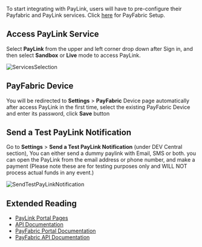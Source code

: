 To start integrating with PayLink, users will have to pre-configure their Payfabric and PayLink services. Click [here](https://github.com/PayFabric/Portal/blob/master/Sections/Configure%20Portal.md) for PayFabric Setup.


Access PayLink Service
-----------------------

Select **PayLink** from the upper and left corner drop down after Sign in, and then select **Sandbox** or **Live** mode to access PayLink.

![ServicesSelection](https://s3-us-west-1.amazonaws.com/github-screenshot-repository/V3/ServicesSelection.png)

PayFabric Device
----------------

You will be redirected to **Settings** > **PayFabric** Device page automatically after access PayLink in the first time, select the existing PayFabric Device and enter its password, click **Save** button


Send a Test PayLink Notification
--------------------------------

Go to **Settings** > **Send a Test PayLink Notification** (under DEV Central section), You can either send a dummy paylink with Email, SMS or both. you can open the PayLink from the email address or phone number, and make a payment (Please note these are for testing purposes only and WILL NOT process actual funds in any event.)

![SendTestPayLinkNotification](https://s3-us-west-1.amazonaws.com/github-screenshot-repository/V3/SendTestPayLinkNotification.png)

Extended Reading
----------------

* [PayLink Portal Pages](Features.md)
* [API Documentation](../../../APIs/tree/master)
* [PayFabric Portal Documentation](https://github.com/PayFabric/Portal/tree/master)
* [PayFabric API Documentation](https://github.com/PayFabric/APIs/tree/master)
